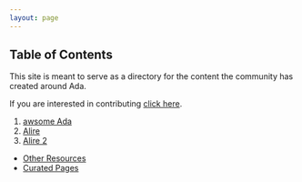 ```yaml
---
layout: page
---
```


## Table of Contents

This site is meant to serve as a directory for the content the
community has created around Ada.

If you are interested in contributing [click here](https://github.com/jquorning/ada.github.io).

1. [awsome Ada](https://github.com/ohenley/awsome-ada)
2. [Alire](https://alire.dev.io)
3. [Alire 2](https://github.com/alire-project/alire)

- [Other Resources](/other/)
- [Curated Pages](/curated/)
